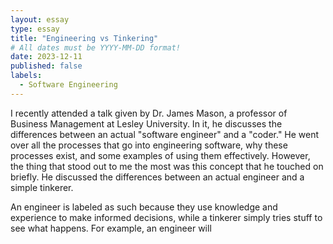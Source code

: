 ```yaml
---
layout: essay
type: essay
title: "Engineering vs Tinkering"
# All dates must be YYYY-MM-DD format!
date: 2023-12-11
published: false
labels:
  - Software Engineering
---
```

I recently attended a talk given by Dr. James Mason, a professor of Business Management at Lesley University. In it, he discusses the differences between an actual "software engineer" and a "coder." He went over all the processes that go into engineering software, why these processes exist, and some examples of using them effectively. However, the thing that stood out to me the most was this concept that he touched on briefly. He discussed the differences between an actual engineer and a simple tinkerer. 

An engineer is labeled as such because they use knowledge and experience to make informed decisions, while a tinkerer simply tries stuff to see what happens. For example, an engineer will 


